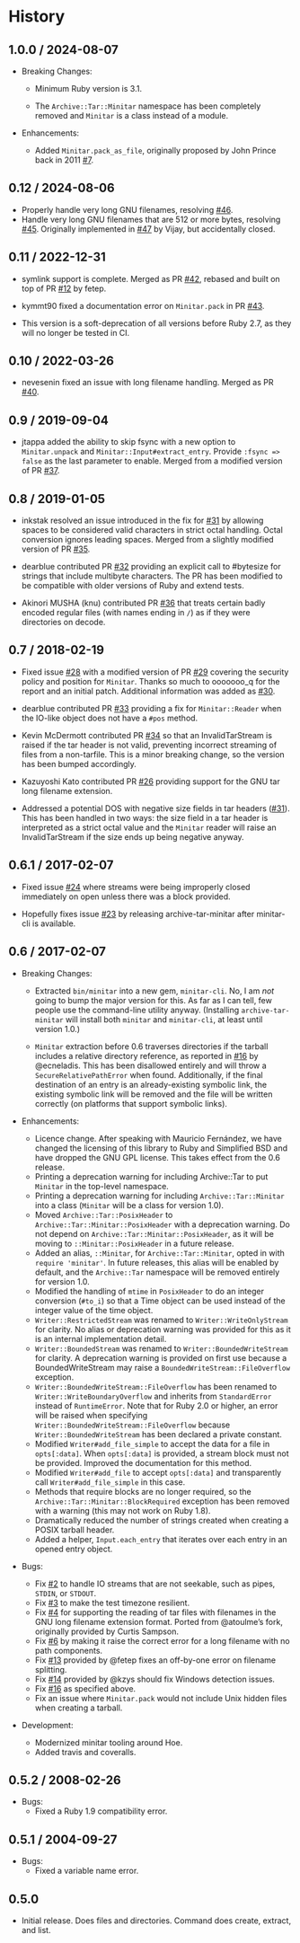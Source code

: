 # History

## 1.0.0 / 2024-08-07

- Breaking Changes:

  - Minimum Ruby version is 3.1.

  - The `Archive::Tar::Minitar` namespace has been completely removed and
    `Minitar` is a class instead of a module.

- Enhancements:

  - Added `Minitar.pack_as_file`, originally proposed by John Prince back in
    2011 [#7][#7].

## 0.12 / 2024-08-06

- Properly handle very long GNU filenames, resolving [#46][#46].
- Handle very long GNU filenames that are 512 or more bytes, resolving
  [#45][#45]. Originally implemented in [#47][#47] by Vijay, but accidentally
  closed.

## 0.11 / 2022-12-31

- symlink support is complete. Merged as PR [#42][#42], rebased and built on top
  of PR [#12][#12] by fetep.

- kymmt90 fixed a documentation error on `Minitar.pack` in PR [#43][#43].

- This version is a soft-deprecation of all versions before Ruby 2.7, as they
  will no longer be tested in CI.

## 0.10 / 2022-03-26

- nevesenin fixed an issue with long filename handling. Merged as PR [#40][#40].

## 0.9 / 2019-09-04

- jtappa added the ability to skip fsync with a new option to `Minitar.unpack`
  and `Minitar::Input#extract_entry`. Provide `:fsync => false` as the last
  parameter to enable. Merged from a modified version of PR [#37][#37].

## 0.8 / 2019-01-05

- inkstak resolved an issue introduced in the fix for [#31][#31] by allowing
  spaces to be considered valid characters in strict octal handling. Octal
  conversion ignores leading spaces. Merged from a slightly modified version of
  PR [#35][#35].

- dearblue contributed PR [#32][#32] providing an explicit call to #bytesize for
  strings that include multibyte characters. The PR has been modified to be
  compatible with older versions of Ruby and extend tests.

- Akinori MUSHA (knu) contributed PR [#36][#36] that treats certain badly
  encoded regular files (with names ending in `/`) as if they were directories
  on decode.

## 0.7 / 2018-02-19

- Fixed issue [#28][#28] with a modified version of PR [#29][#29] covering the
  security policy and position for `Minitar`. Thanks so much to ooooooo_q for
  the report and an initial patch. Additional information was added as
  [#30][#30].

- dearblue contributed PR [#33][#33] providing a fix for `Minitar::Reader` when
  the IO-like object does not have a `#pos` method.

- Kevin McDermott contributed PR [#34][#34] so that an InvalidTarStream is
  raised if the tar header is not valid, preventing incorrect streaming of files
  from a non-tarfile. This is a minor breaking change, so the version has been
  bumped accordingly.

- Kazuyoshi Kato contributed PR [#26][#26] providing support for the GNU tar
  long filename extension.

- Addressed a potential DOS with negative size fields in tar headers
  ([#31][#31]). This has been handled in two ways: the size field in a tar
  header is interpreted as a strict octal value and the `Minitar` reader will
  raise an InvalidTarStream if the size ends up being negative anyway.

## 0.6.1 / 2017-02-07

- Fixed issue [#24][#24] where streams were being improperly closed immediately
  on open unless there was a block provided.

- Hopefully fixes issue [#23][#23] by releasing archive-tar-minitar after
  minitar-cli is available.

## 0.6 / 2017-02-07

- Breaking Changes:

  - Extracted `bin/minitar` into a new gem, `minitar-cli`. No, I am _not_ going
    to bump the major version for this. As far as I can tell, few people use the
    command-line utility anyway. (Installing `archive-tar-minitar` will install
    both `minitar` and `minitar-cli`, at least until version 1.0.)

  - `Minitar` extraction before 0.6 traverses directories if the tarball
    includes a relative directory reference, as reported in [#16][#16] by
    @ecneladis. This has been disallowed entirely and will throw a
    `SecureRelativePathError` when found. Additionally, if the final destination
    of an entry is an already-existing symbolic link, the existing symbolic link
    will be removed and the file will be written correctly (on platforms that
    support symbolic links).

- Enhancements:

  - Licence change. After speaking with Mauricio Fernández, we have changed the
    licensing of this library to Ruby and Simplified BSD and have dropped the
    GNU GPL license. This takes effect from the 0.6 release.
  - Printing a deprecation warning for including Archive::Tar to put `Minitar`
    in the top-level namespace.
  - Printing a deprecation warning for including `Archive::Tar::Minitar` into a
    class (`Minitar` will be a class for version 1.0).
  - Moved `Archive::Tar::PosixHeader` to `Archive::Tar::Minitar::PosixHeader`
    with a deprecation warning. Do not depend on
    `Archive::Tar::Minitar::PosixHeader`, as it will be moving to
    `::Minitar::PosixHeader` in a future release.
  - Added an alias, `::Minitar`, for `Archive::Tar::Minitar`, opted in with
    `require 'minitar'`. In future releases, this alias will be enabled by
    default, and the `Archive::Tar` namespace will be removed entirely for
    version 1.0.
  - Modified the handling of `mtime` in `PosixHeader` to do an integer
    conversion (`#to_i`) so that a Time object can be used instead of the
    integer value of the time object.
  - `Writer::RestrictedStream` was renamed to `Writer::WriteOnlyStream` for
    clarity. No alias or deprecation warning was provided for this as it is an
    internal implementation detail.
  - `Writer::BoundedStream` was renamed to `Writer::BoundedWriteStream` for
    clarity. A deprecation warning is provided on first use because a
    BoundedWriteStream may raise a `BoundedWriteStream::FileOverflow` exception.
  - `Writer::BoundedWriteStream::FileOverflow` has been renamed to
    `Writer::WriteBoundaryOverflow` and inherits from `StandardError` instead of
    `RuntimeError`. Note that for Ruby 2.0 or higher, an error will be raised
    when specifying `Writer::BoundedWriteStream::FileOverflow` because
    `Writer::BoundedWriteStream` has been declared a private constant.
  - Modified `Writer#add_file_simple` to accept the data for a file in
    `opts[:data]`. When `opts[:data]` is provided, a stream block must not be
    provided. Improved the documentation for this method.
  - Modified `Writer#add_file` to accept `opts[:data]` and transparently call
    `Writer#add_file_simple` in this case.
  - Methods that require blocks are no longer required, so the
    `Archive::Tar::Minitar::BlockRequired` exception has been removed with a
    warning (this may not work on Ruby 1.8).
  - Dramatically reduced the number of strings created when creating a POSIX
    tarball header.
  - Added a helper, `Input.each_entry` that iterates over each entry in an
    opened entry object.

- Bugs:

  - Fix [#2][#2] to handle IO streams that are not seekable, such as pipes,
    `STDIN`, or `STDOUT`.
  - Fix [#3][#3] to make the test timezone resilient.
  - Fix [#4][#4] for supporting the reading of tar files with filenames in the
    GNU long filename extension format. Ported from @atoulme’s fork, originally
    provided by Curtis Sampson.
  - Fix [#6][#6] by making it raise the correct error for a long filename with
    no path components.
  - Fix [#13][#13] provided by @fetep fixes an off-by-one error on filename
    splitting.
  - Fix [#14][#14] provided by @kzys should fix Windows detection issues.
  - Fix [#16][#16] as specified above.
  - Fix an issue where `Minitar.pack` would not include Unix hidden files when
    creating a tarball.

- Development:

  - Modernized minitar tooling around Hoe.
  - Added travis and coveralls.

## 0.5.2 / 2008-02-26

- Bugs:
  - Fixed a Ruby 1.9 compatibility error.

## 0.5.1 / 2004-09-27

- Bugs:
  - Fixed a variable name error.

## 0.5.0

- Initial release. Does files and directories. Command does create, extract, and
  list.

[#2]: https://github.com/halostatue/minitar/issues/2
[#3]: https://github.com/halostatue/minitar/issues/3
[#4]: https://github.com/halostatue/minitar/issues/4
[#6]: https://github.com/halostatue/minitar/issues/6
[#7]: https://github.com/halostatue/minitar/issues/7
[#12]: https://github.com/halostatue/minitar/pull/12
[#13]: https://github.com/halostatue/minitar/issues/13
[#14]: https://github.com/halostatue/minitar/issues/14
[#16]: https://github.com/halostatue/minitar/issues/16
[#23]: https://github.com/halostatue/minitar/issues/23
[#24]: https://github.com/halostatue/minitar/issues/24
[#26]: https://github.com/halostatue/minitar/issues/27
[#28]: https://github.com/halostatue/minitar/issues/28
[#29]: https://github.com/halostatue/minitar/pull/29
[#30]: https://github.com/halostatue/minitar/issues/30
[#31]: https://github.com/halostatue/minitar/issues/31
[#32]: https://github.com/halostatue/minitar/pull/32
[#33]: https://github.com/halostatue/minitar/pull/33
[#34]: https://github.com/halostatue/minitar/pull/34
[#35]: https://github.com/halostatue/minitar/pull/35
[#36]: https://github.com/halostatue/minitar/pull/36
[#37]: https://github.com/halostatue/minitar/pull/37
[#40]: https://github.com/halostatue/minitar/pull/40
[#42]: https://github.com/halostatue/minitar/pull/42
[#43]: https://github.com/halostatue/minitar/pull/43
[#45]: https://github.com/halostatue/minitar/issues/45
[#46]: https://github.com/halostatue/minitar/issues/46
[#47]: https://github.com/halostatue/minitar/pull/47
